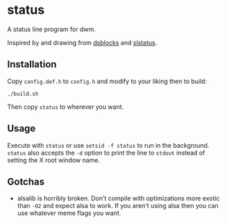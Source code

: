 status
======

A status line program for dwm.

Inspired by and drawing from
[dsblocks](https://github.com/ashish-yadav11/dsblocks) and
[slstatus](https://tools.suckless.org/slstatus/).

Installation
------------

Copy `config.def.h` to `config.h` and modify to your liking then to build:

```
./build.sh
```

Then copy `status` to wherever you want.

Usage
-----

Execute with `status` or use `setsid -f status` to run in the
background. `status` also accepts the `-d` option to print the
line to `stdout` instead of setting the X root window name.

Gotchas
-------

* alsalib is horribly broken. Don't compile with optimizations more
  exotic than `-O2` and expect alsa to work. If you aren't using alsa
  then you can use whatever meme flags you want.
